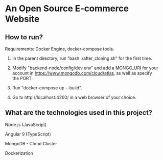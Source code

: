 # An Open Source E-commerce Website

## How to run?

Requirements: Docker Engine, docker-compose tools.

1. In the parent directory, run "bash ./after_cloning.sh" for the first time.

2. Modify "backend-node/config/dev.env" and add a MONGO_URI for your account in https://www.mongodb.com/cloud/atlas, as well as specify the PORT.

3. Run "docker-compose up --build".

4. Go to http://localhost:4200/ in a web browser of your choice.

## What are the technologies used in this project?

Node.js (JavaScript)

Angular 9 (TypeScript)

MongoDB - Cloud Cluster

Dockerization
